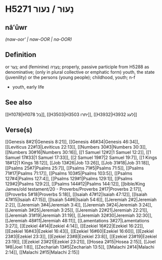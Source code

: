# H5271 נָעוּר / נעור

## nâʻûwr

_(naw-oor' | naw-OOR | na-OOR)_

## Definition

or נָעֻר; and (feminine) נְעֻרָה; properly, passive participle from H5288 as denominative; (only in plural collective or emphatic form) youth, the state (juvenility) or the persons (young people); childhood, youth; n-f

- youth, early life

## See also

[[H1078|H1078 בל]], [[H3503|H3503 יתרו]], [[H3932|H3932 לעג]]

## Verse(s)

[[Genesis 8#21|Genesis 8:21]], [[Genesis 46#34|Genesis 46:34]], [[Leviticus 22#13|Leviticus 22:13]], [[Numbers 30#3|Numbers 30:3]], [[Numbers 30#16|Numbers 30:16]], [[1 Samuel 12#2|1 Samuel 12:2]], [[1 Samuel 17#33|1 Samuel 17:33]], [[2 Samuel 19#7|2 Samuel 19:7]], [[1 Kings 18#12|1 Kings 18:12]], [[Job 13#26|Job 13:26]], [[Job 31#18|Job 31:18]], [[Psalms 25#7|Psalms 25:7]], [[Psalms 71#5|Psalms 71:5]], [[Psalms 71#17|Psalms 71:17]], [[Psalms 103#5|Psalms 103:5]], [[Psalms 127#4|Psalms 127:4]], [[Psalms 129#1|Psalms 129:1]], [[Psalms 129#2|Psalms 129:2]], [[Psalms 144#12|Psalms 144:12]], [[bible/King James/old testament/20 - Proverbs/Proverbs 2#17|Proverbs 2:17]], [[Proverbs 5#18|Proverbs 5:18]], [[Isaiah 47#12|Isaiah 47:12]], [[Isaiah 47#15|Isaiah 47:15]], [[Isaiah 54#6|Isaiah 54:6]], [[Jeremiah 2#2|Jeremiah 2:2]], [[Jeremiah 3#4|Jeremiah 3:4]], [[Jeremiah 3#24|Jeremiah 3:24]], [[Jeremiah 3#25|Jeremiah 3:25]], [[Jeremiah 22#21|Jeremiah 22:21]], [[Jeremiah 31#19|Jeremiah 31:19]], [[Jeremiah 32#30|Jeremiah 32:30]], [[Jeremiah 48#11|Jeremiah 48:11]], [[Lamentations 3#27|Lamentations 3:27]], [[Ezekiel 4#14|Ezekiel 4:14]], [[Ezekiel 16#22|Ezekiel 16:22]], [[Ezekiel 16#43|Ezekiel 16:43]], [[Ezekiel 16#60|Ezekiel 16:60]], [[Ezekiel 23#3|Ezekiel 23:3]], [[Ezekiel 23#8|Ezekiel 23:8]], [[Ezekiel 23#19|Ezekiel 23:19]], [[Ezekiel 23#21|Ezekiel 23:21]], [[Hosea 2#15|Hosea 2:15]], [[Joel 1#8|Joel 1:8]], [[Zechariah 13#5|Zechariah 13:5]], [[Malachi 2#14|Malachi 2:14]], [[Malachi 2#15|Malachi 2:15]]